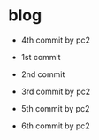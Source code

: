 # blog

- 4th commit by pc2

- 1st commit
- 2nd commit
- 3rd commit by pc2
- 5th commit by pc2
- 6th commit by pc2